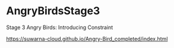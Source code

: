 # AngryBirdsStage3
Stage 3 Angry Birds: Introducing Constraint

https://suwarna-cloud.github.io/Angry-Bird_completed/index.html
